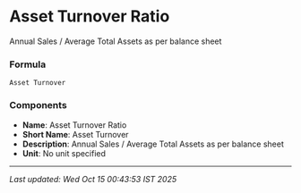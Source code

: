 # Asset Turnover Ratio
Annual Sales / Average Total Assets as per balance sheet

### Formula
```text
Asset Turnover
```


### Components
- **Name**: Asset Turnover Ratio
- **Short Name**: Asset Turnover
- **Description**: Annual Sales / Average Total Assets as per balance sheet
- **Unit**: No unit specified

---
*Last updated: Wed Oct 15 00:43:53 IST 2025*
